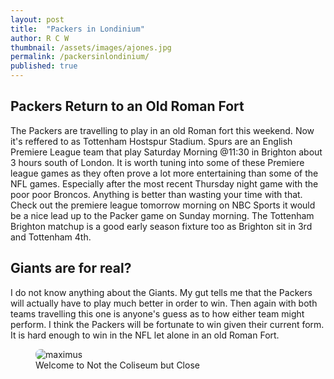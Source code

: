 ```yaml
---
layout: post
title:  "Packers in Londinium"
author: R C W
thumbnail: /assets/images/ajones.jpg
permalink: /packersinlondinium/
published: true
---
```

## Packers Return to an Old Roman Fort  

The Packers are travelling to play in an old Roman fort this weekend.  Now it's reffered to as Tottenham Hostspur Stadium.  Spurs are an English Premiere League team that play Saturday Morning @11:30 in Brighton about 3 hours south of London.  It is worth tuning into some of these Premiere league games as they often prove a lot more entertaining than some of the NFL games.  Especially after the most recent Thursday night game with the poor poor Broncos.  Anything is better than wasting your time with that.    Check out the premiere league tomorrow morning on NBC Sports it would be a nice lead up to the Packer game on Sunday morning.  The Tottenham Brighton matchup is a good early season fixture too as Brighton sit in 3rd and Tottenham 4th.  

## Giants are for real?
I do not know anything about the Giants.  My gut tells me that the Packers will actually have to play much better in order to win.  Then again with both teams travelling this one is anyone's guess as to how either team might perform.  I think the Packers will be fortunate to win given their current form.  It is hard enough to win in the NFL let alone in an old Roman Fort.


<figure style= "position:relative">
  <img src='https://media.giphy.com/media/4PrJkGNeXHUhG/giphy.gif' alt="maximus" style="border-radius: 8px">
<figcaption>Welcome to Not the Coliseum but Close<figcaption>







